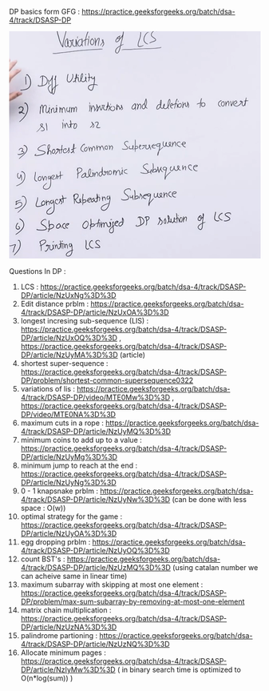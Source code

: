 DP basics form GFG : https://practice.geeksforgeeks.org/batch/dsa-4/track/DSASP-DP

![LCS problems](https://github.com/vekariyasagar54/DSA-Question-Revision/blob/main/Screenshot%202023-11-17%20164954.png)

Questions In DP :
1) LCS  : https://practice.geeksforgeeks.org/batch/dsa-4/track/DSASP-DP/article/NzUxNg%3D%3D
2) Edit distance prblm : https://practice.geeksforgeeks.org/batch/dsa-4/track/DSASP-DP/article/NzUxOA%3D%3D
3) longest incresing sub-sequence (LIS) : https://practice.geeksforgeeks.org/batch/dsa-4/track/DSASP-DP/article/NzUxOQ%3D%3D  , https://practice.geeksforgeeks.org/batch/dsa-4/track/DSASP-DP/article/NzUyMA%3D%3D (article)
4) shortest super-sequence  : https://practice.geeksforgeeks.org/batch/dsa-4/track/DSASP-DP/problem/shortest-common-supersequence0322
5) variations of lis : https://practice.geeksforgeeks.org/batch/dsa-4/track/DSASP-DP/video/MTE0Mw%3D%3D , https://practice.geeksforgeeks.org/batch/dsa-4/track/DSASP-DP/video/MTE0NA%3D%3D
6) maximum cuts in a rope : https://practice.geeksforgeeks.org/batch/dsa-4/track/DSASP-DP/article/NzUyMQ%3D%3D
7) minimum coins to add up to a value : https://practice.geeksforgeeks.org/batch/dsa-4/track/DSASP-DP/article/NzUyMg%3D%3D
8) minimum jump to reach at the end  : https://practice.geeksforgeeks.org/batch/dsa-4/track/DSASP-DP/article/NzUyNg%3D%3D
9) 0 - 1 knapsnake prblm : https://practice.geeksforgeeks.org/batch/dsa-4/track/DSASP-DP/article/NzUyNw%3D%3D (can be done with less space : O(w))
10) optimal strategy for the game : https://practice.geeksforgeeks.org/batch/dsa-4/track/DSASP-DP/article/NzUyOA%3D%3D
11) egg dropping prblm : https://practice.geeksforgeeks.org/batch/dsa-4/track/DSASP-DP/article/NzUyOQ%3D%3D
12) count BST's  : https://practice.geeksforgeeks.org/batch/dsa-4/track/DSASP-DP/article/NzUzMQ%3D%3D (using catalan number we can acheive same in linear time)
13) maximum subarray with skipping at most one element : https://practice.geeksforgeeks.org/batch/dsa-4/track/DSASP-DP/problem/max-sum-subarray-by-removing-at-most-one-element
14) matrix chain multiplication : https://practice.geeksforgeeks.org/batch/dsa-4/track/DSASP-DP/article/NzUzNA%3D%3D
15) palindrome partioning : https://practice.geeksforgeeks.org/batch/dsa-4/track/DSASP-DP/article/NzUzNQ%3D%3D
16) Allocate minimum pages : https://practice.geeksforgeeks.org/batch/dsa-4/track/DSASP-DP/article/NzIyMw%3D%3D ( in binary search time is optimized to O(n*log(sum)) )
